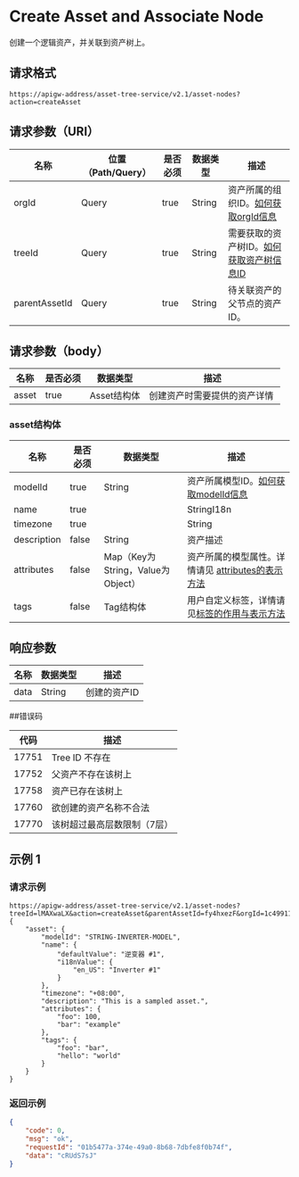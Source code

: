 # Create Asset and Associate Node

创建一个逻辑资产，并关联到资产树上。

## 请求格式

```
https://apigw-address/asset-tree-service/v2.1/asset-nodes?action=createAsset
```

## 请求参数（URI）

| 名称          | 位置（Path/Query） | 是否必须 | 数据类型 | 描述      |
|---------------|------------------|----------|-----------|--------------|
| orgId         | Query            | true     | String    | 资产所属的组织ID。[如何获取orgId信息](/docs/api/zh_CN/latest/api_faqs#orgid-orgid)                |
| treeId        | Query            | true    | String    | 需要获取的资产树ID。[如何获取资产树信息ID](/docs/api/zh_CN/latest/api_faqs#id)        |
| parentAssetId | Query            | true    | String    | 待关联资产的父节点的资产ID。 |


## 请求参数（body）

| 名称          | 是否必须 | 数据类型 | 描述      |
|------------|---------------|----------------|--------------------------------|
| asset| true          | Asset结构体    | 创建资产时需要提供的资产详情   |


### asset结构体<assetstruc>

| 名称  | 是否必须  |  数据类型      | 描述               |
|-------|-------|-------------|--------------|
|modelId|true|String|资产所属模型ID。[如何获取modelId信息](/docs/api/zh_CN/latest/api_faqs.html#modeid-modeid)|
| name |true|| StringI18n |支持国际化的资产名称。结构请见[国际化名称结构体](/docs/api/zh_CN/latest/api_faqs.html#id3) |
|timezone  |true||  String  |资产所属时区。<br>使用+08:00格式表示不支持夏令时的时区。<br>使用Asia/Shanghai格式表示支持夏令时的时区。<br>详情请见[时区表示方法](http://www.envisioniot.com/docs/api/zh_CN/latest/api_faqs.html#id4) |
|description |false|String|资产描述 |
|attributes  |false  |Map（Key为String，Value为Object）  |资产所属的模型属性。详情请见 [attributes的表示方法](/docs/api/zh_CN/latest/api_faqs.html#attributes) |
|tags |false|Tag结构体|用户自定义标签，详情请见[标签的作用与表示方法](http://www.envisioniot.com/docs/api/zh_CN/latest/api_faqs.html#id6)|



## 响应参数

| 名称| 数据类型 | 描述         |
|-------------|-----------------------------------|-----------------------------|
| data| String                            | 创建的资产ID                   |


##错误码

| 代码 | 描述    |
|-----------|-----------------------------|
| 17751 | Tree ID 不存在              |
| 17752| 父资产不存在该树上          |
| 17758 | 资产已存在该树上            |
| 17760 | 欲创建的资产名称不合法      |
| 17770| 该树超过最高层数限制（7层） |



## 示例 1

### 请求示例

```
https://apigw-address/asset-tree-service/v2.1/asset-nodes?treeId=lMAXwaLX&action=createAsset&parentAssetId=fy4hxezF&orgId=1c499110e8800000
{ 
    "asset": { 
        "modelId": "STRING-INVERTER-MODEL", 
        "name": { 
            "defaultValue": "逆变器 #1", 
            "i18nValue": { 
                "en_US": "Inverter #1" 
            } 
        }, 
        "timezone": "+08:00", 
        "description": "This is a sampled asset.", 
        "attributes": { 
            "foo": 100, 
            "bar": "example" 
        }, 
        "tags": { 
            "foo": "bar", 
            "hello": "world" 
        } 
    } 
}
```

### 返回示例

```json
{ 
    "code": 0, 
    "msg": "ok", 
    "requestId": "01b5477a-374e-49a0-8b68-7dbfe8f0b74f", 
    "data": "cRUdS7sJ" 
} 
```

